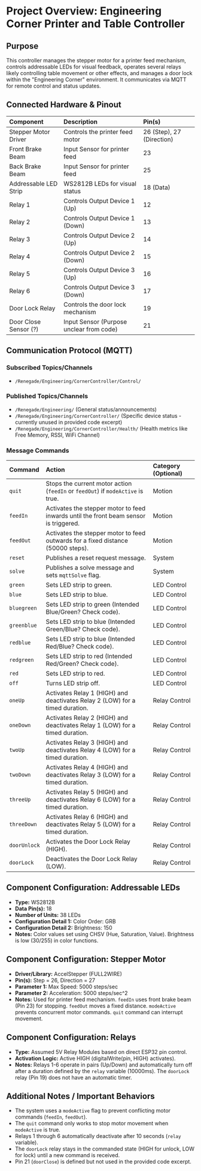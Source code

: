 # Project Overview: Engineering Corner Printer and Table Controller

## Purpose

This controller manages the stepper motor for a printer feed mechanism, controls addressable LEDs for visual feedback, operates several relays likely controlling table movement or other effects, and manages a door lock within the "Engineering Corner" environment. It communicates via MQTT for remote control and status updates.

## Connected Hardware & Pinout

|**Component**|**Description**|**Pin(s)**|
|:--|:--|:--|
|Stepper Motor Driver|Controls the printer feed motor|26 (Step), 27 (Direction)|
|Front Brake Beam|Input Sensor for printer feed|23|
|Back Brake Beam|Input Sensor for printer feed|25|
|Addressable LED Strip|WS2812B LEDs for visual status|18 (Data)|
|Relay 1|Controls Output Device 1 (Up)|12|
|Relay 2|Controls Output Device 1 (Down)|13|
|Relay 3|Controls Output Device 2 (Up)|14|
|Relay 4|Controls Output Device 2 (Down)|15|
|Relay 5|Controls Output Device 3 (Up)|16|
|Relay 6|Controls Output Device 3 (Down)|17|
|Door Lock Relay|Controls the door lock mechanism|19|
|Door Close Sensor (?) |Input Sensor (Purpose unclear from code)|21|

## Communication Protocol (MQTT)

### Subscribed Topics/Channels

- `/Renegade/Engineering/CornerController/Control/`

### Published Topics/Channels

- `/Renegade/Engineering/` (General status/announcements)
- `/Renegade/Engineering/CornerController/` (Specific device status - currently unused in provided code excerpt)
- `/Renegade/Engineering/CornerController/Health/` (Health metrics like Free Memory, RSSI, WiFi Channel)

### Message Commands

|**Command**|**Action**|**Category (Optional)**|
|:--|:--|:--|
|`quit`|Stops the current motor action (`feedIn` or `feedOut`) if `modeActive` is true.|Motion|
|`feedIn`|Activates the stepper motor to feed inwards until the front beam sensor is triggered.|Motion|
|`feedOut`|Activates the stepper motor to feed outwards for a fixed distance (50000 steps).|Motion|
|`reset`|Publishes a reset request message.|System|
|`solve`|Publishes a solve message and sets `mqttSolve` flag.|System|
|`green`|Sets LED strip to green.|LED Control|
|`blue`|Sets LED strip to blue.|LED Control|
|`bluegreen`|Sets LED strip to green (Intended Blue/Green? Check code).|LED Control|
|`greenblue`|Sets LED strip to blue (Intended Green/Blue? Check code).|LED Control|
|`redblue`|Sets LED strip to blue (Intended Red/Blue? Check code).|LED Control|
|`redgreen`|Sets LED strip to red (Intended Red/Green? Check code).|LED Control|
|`red`|Sets LED strip to red.|LED Control|
|`off`|Turns LED strip off.|LED Control|
|`oneUp`|Activates Relay 1 (HIGH) and deactivates Relay 2 (LOW) for a timed duration.|Relay Control|
|`oneDown`|Activates Relay 2 (HIGH) and deactivates Relay 1 (LOW) for a timed duration.|Relay Control|
|`twoUp`|Activates Relay 3 (HIGH) and deactivates Relay 4 (LOW) for a timed duration.|Relay Control|
|`twoDown`|Activates Relay 4 (HIGH) and deactivates Relay 3 (LOW) for a timed duration.|Relay Control|
|`threeUp`|Activates Relay 5 (HIGH) and deactivates Relay 6 (LOW) for a timed duration.|Relay Control|
|`threeDown`|Activates Relay 6 (HIGH) and deactivates Relay 5 (LOW) for a timed duration.|Relay Control|
|`doorUnlock`|Activates the Door Lock Relay (HIGH).|Relay Control|
|`doorLock`|Deactivates the Door Lock Relay (LOW).|Relay Control|


## Component Configuration: Addressable LEDs

- **Type:** WS2812B
- **Data Pin(s):** 18
- **Number of Units:** 38 LEDs
- **Configuration Detail 1:** Color Order: GRB
- **Configuration Detail 2:** Brightness: 150
- **Notes:** Color values set using CHSV (Hue, Saturation, Value). Brightness is low (30/255) in color functions.

## Component Configuration: Stepper Motor

- **Driver/Library:** AccelStepper (FULL2WIRE)
- **Pin(s):** Step = 26, Direction = 27
- **Parameter 1:** Max Speed: 5000 steps/sec
- **Parameter 2:** Acceleration: 5000 steps/sec^2
- **Notes:** Used for printer feed mechanism. `feedIn` uses front brake beam (Pin 23) for stopping. `feedOut` moves a fixed distance. `modeActive` prevents concurrent motor commands. `quit` command can interrupt movement.

## Component Configuration: Relays

- **Type:** Assumed 5V Relay Modules based on direct ESP32 pin control.
- **Activation Logic:** Active HIGH (digitalWrite(pin, HIGH) activates).
- **Notes:** Relays 1-6 operate in pairs (Up/Down) and automatically turn off after a duration defined by the `relay` variable (10000ms). The `doorLock` relay (Pin 19) does not have an automatic timer.

## Additional Notes / Important Behaviors

- The system uses a `modeActive` flag to prevent conflicting motor commands (`feedIn`, `feedOut`).
- The `quit` command only works to stop motor movement when `modeActive` is true.
- Relays 1 through 6 automatically deactivate after 10 seconds (`relay` variable).
- The `doorLock` relay stays in the commanded state (HIGH for unlock, LOW for lock) until a new command is received.
- Pin 21 (`doorClose`) is defined but not used in the provided code excerpt.